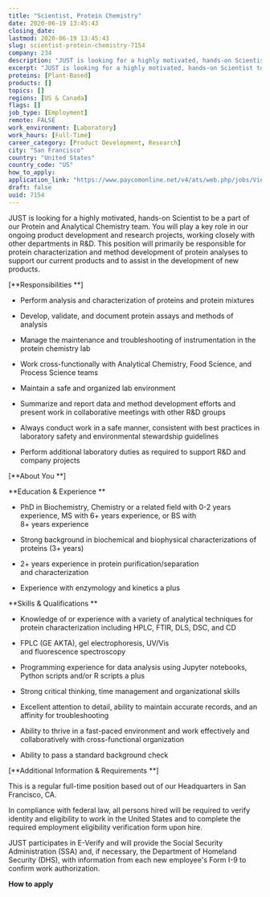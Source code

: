 ```yaml
---
title: "Scientist, Protein Chemistry"
date: 2020-06-19 13:45:43
closing_date: 
lastmod: 2020-06-19 13:45:43
slug: scientist-protein-chemistry-7154
company: 234
description: "JUST is looking for a highly motivated, hands-on Scientist to be a part of our Protein and Analytical Chemistry team. You will play a key role in our ongoing product development and research projects, working closely with other departments in R&D. This position will primarily be responsible for protein characterization and method development of protein analyses to support our current products and to assist in the development of new products. Responsibilities Perform analysis and characterization of proteins and protein mixtures "
excerpt: "JUST is looking for a highly motivated, hands-on Scientist to be a part of our Protein and Analytical Chemistry team. You will play a key role in our ongoing product development and research projects, working closely with other departments in R&D. This position will primarily be responsible for protein characterization and method development of protein analyses to support our current products and to assist in the development of new products. Responsibilities Perform analysis and characterization of proteins and protein mixtures "
proteins: [Plant-Based]
products: []
topics: []
regions: [US & Canada]
flags: []
job_type: [Employment]
remote: FALSE
work_environment: [Laboratory]
work_hours: [Full-Time]
career_category: [Product Development, Research]
city: "San Francisco"
country: "United States"
country_code: "US"
how_to_apply: 
application_link: "https://www.paycomonline.net/v4/ats/web.php/jobs/ViewJobDetails?clientkey=1451649A4D41F8A3AE8E16B08CA0E6F1&job=31491&jpt="
draft: false
uuid: 7154
---
```

JUST is looking for a highly motivated, hands-on Scientist to be a part
of our Protein and Analytical Chemistry team. You will play a key role
in our ongoing product development and research projects, working
closely with other departments in R&D. This position will primarily be
responsible for protein characterization and method development of
protein analyses to support our current products and to assist in the
development of new products. 

[**Responsibilities **]

-   Perform analysis and characterization of proteins and protein
    mixtures 

-   Develop, validate, and document protein assays and methods of
    analysis 

-   Manage the maintenance and troubleshooting of instrumentation in the
    protein chemistry lab 

-   Work cross-functionally with Analytical Chemistry, Food Science, and
    Process Science teams  

-   Maintain a safe and organized lab environment 

-   Summarize and report data and method development efforts and
    present work in collaborative meetings with other R&D groups 

-   Always conduct work in a safe manner, consistent with best practices
    in laboratory safety and environmental stewardship guidelines 

-   Perform additional laboratory duties as required to support R&D and
    company projects 

[**About You **]

**Education & Experience **

-   PhD in Biochemistry, Chemistry or a related field with 0-2 years
    experience, MS with 6+ years experience, or BS with
    8+ years experience 

-   Strong background in biochemical and biophysical characterizations
    of proteins (3+ years) 

-   2+ years experience in protein purification/separation
    and characterization  


-   Experience with enzymology and kinetics a plus 

**Skills & Qualifications **

-   Knowledge of or experience with a variety of analytical techniques
    for protein characterization including HPLC, FTIR, DLS, DSC, and CD 

-   FPLC (GE AKTA), gel electrophoresis, UV/Vis
    and fluorescence spectroscopy  

-   Programming experience for data analysis using Jupyter notebooks,
    Python scripts and/or R scripts a plus 

-   Strong critical thinking, time management and organizational skills 

-   Excellent attention to detail, ability to maintain accurate records,
    and an affinity for troubleshooting 

-   Ability to thrive in a fast-paced environment and work effectively
    and collaboratively with cross-functional organization 

-   Ability to pass a standard background check 

[**Additional Information & Requirements **]

This is a regular full-time position based out of our Headquarters in
San Francisco, CA. 

In compliance with federal law, all persons hired will be required to
verify identity and eligibility to work in the United States and to
complete the required employment eligibility verification form upon
hire. 

JUST participates in E-Verify and will provide the Social Security
Administration (SSA) and, if necessary, the Department of Homeland
Security (DHS), with information from each new employee's Form I-9 to
confirm work authorization.


**How to apply**



